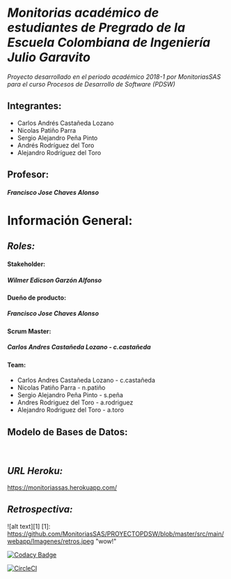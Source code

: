 ***Monitorias académico de estudiantes de Pregrado de la Escuela Colombiana de Ingeniería Julio Garavito***
======
*Proyecto desarrollado en el periodo académico 2018-1 por MonitoriasSAS para el curso Procesos de Desarrollo de Software (PDSW)*

Integrantes:
  -------
  * Carlos Andrés Castañeda Lozano
  * Nicolas Patiño Parra
  * Sergio Alejandro Peña Pinto
  * Andrés Rodríguez del Toro
  * Alejandro Rodríguez del Toro
  
Profesor:
  -------
  ##### Francisco Jose Chaves Alonso
  
****Información General:****
======
 
  *Roles:*
  -------
  #### ****Stakeholder:****
  ##### Wilmer Edicson Garzón Alfonso
  
  #### ****Dueño de producto:****
  ##### Francisco Jose Chaves Alonso
    
  #### ****Scrum Master:****
  #####  Carlos Andres Castañeda Lozano - c.castañeda 
    
  #### ****Team:****
 
  + Carlos Andres Castañeda Lozano - c.castañeda
  + Nicolas Patiño Parra - n.patiño
  + Sergio Alejandro Peña Pinto - s.peña
  + Andres Rodriguez del Toro - a.rodriguez
  + Alejandro Rodriguez del Toro - a.toro
    
Modelo de Bases de Datos:
  -------
  
  

## *URL Heroku:*
https://monitoriassas.herokuapp.com/

 ## *Retrospectiva:*
 ![alt text][1]
   [1]: https://github.com/MonitoriasSAS/PROYECTOPDSW/blob/master/src/main/webapp/Imagenes/retros.jpeg "wow!"
   
   
[![Codacy Badge](https://api.codacy.com/project/badge/Grade/c42353620eed40daaf4102f82214411e)](https://www.codacy.com/app/MonitoriasSAS?utm_source=github.com&amp;utm_medium=referral&amp;utm_content=MonitoriasSAS&amp;utm_campaign=Badge_Grade)   

[![CircleCI](https://circleci.com/gh/MonitoriasSAS.svg?style=svg)](https://circleci.com/gh/MonitoriasSAS)



 

